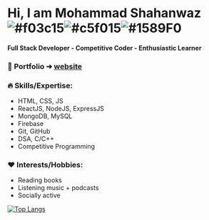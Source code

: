 # Hi, I am Mohammad Shahanwaz  ![#f03c15](https://via.placeholder.com/15/f03c15/000000?text=+)![#c5f015](https://via.placeholder.com/15/c5f015/000000?text=+)![#1589F0](https://via.placeholder.com/15/1589F0/000000?text=+)
<strong>Full Stack Developer - Competitive Coder - Enthusiastic Learner</strong>


### 🌟 Portfolio ➜ [website](https://mshahanwaz-portfolio.netlify.app)

### :fire: Skills/Expertise:
- HTML, CSS, JS
- ReactJS, NodeJS, ExpressJS
- MongoDB, MySQL
- Firebase
- Git, GitHub
- DSA, C/C++
- Competitive Programming

### :heart: Interests/Hobbies:
- Reading books
- Listening music + podcasts
- Socially active

[![Top Langs](https://github-readme-stats.vercel.app/api/top-langs/?username=mshahanwaz)](https://github.com/mshahanwaz/github-readme-stats)
